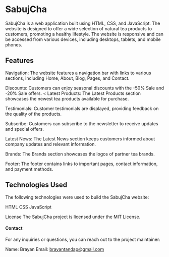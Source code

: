 # SabujCha
SabujCha is a web application built using HTML, CSS, and JavaScript. The website is designed to offer a wide selection of natural tea products to customers, promoting a healthy lifestyle. The website is responsive and can be accessed from various devices, including desktops, tablets, and mobile phones.

## Features
Navigation: The website features a navigation bar with links to various sections, including Home, About, Blog, Pages, and Contact.

<!-- Add in the future with what the style was made. -->
Discounts: Customers can enjoy seasonal discounts with the -50% Sale and -20% Sale offers.
<
Latest Products: The Latest Products section showcases the newest tea products available for purchase.

Testimonials: Customer testimonials are displayed, providing feedback on the quality of the products.

Subscribe: Customers can subscribe to the newsletter to receive updates and special offers.

Latest News: The Latest News section keeps customers informed about company updates and relevant information.

Brands: The Brands section showcases the logos of partner tea brands.

Footer: The footer contains links to important pages, contact information, and payment methods.

## Technologies Used
The following technologies were used to build the SabujCha website:

HTML
CSS
JavaScript


License
The SabujCha project is licensed under the MIT License.

#### Contact
For any inquiries or questions, you can reach out to the project maintainer:

Name: Brayan
Email: brayantandap@gmail.com

